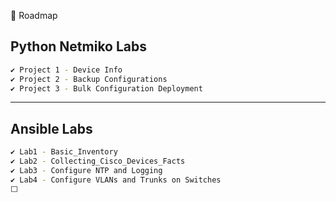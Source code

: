 📅 Roadmap

## Python Netmiko Labs
```bash
✔ Project 1 - Device Info
✔ Project 2 - Backup Configurations
✔ Project 3 - Bulk Configuration Deployment
```
---

## Ansible Labs
```bash
✔ Lab1 - Basic_Inventory
✔ Lab2 - Collecting_Cisco_Devices_Facts
✔ Lab3 - Configure NTP and Logging
✔ Lab4 - Configure VLANs and Trunks on Switches
⬜ 
```
